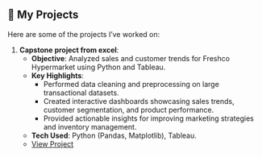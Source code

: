 ## 📂 **My Projects**  
Here are some of the projects I’ve worked on:  

1. **Capstone project from excel**:  
   - **Objective**: Analyzed sales and customer trends for Freshco Hypermarket using Python and Tableau.  
   - **Key Highlights**:  
     - Performed data cleaning and preprocessing on large transactional datasets.  
     - Created interactive dashboards showcasing sales trends, customer segmentation, and product performance.  
     - Provided actionable insights for improving marketing strategies and inventory management.  
   - **Tech Used**: Python (Pandas, Matplotlib), Tableau.  
   - [View Project](#)
